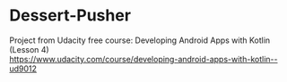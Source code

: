 # Dessert-Pusher
Project from Udacity free course: Developing Android Apps with Kotlin (Lesson 4)  
https://www.udacity.com/course/developing-android-apps-with-kotlin--ud9012
